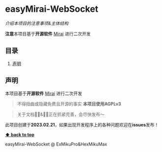 # easyMirai-WebSocket

*介绍本项目的注意事项&主体结构*

**注意**本项目基于**开源软件** [Mirai](https://github.com/mamoe/mirai) 进行二次开发

## 目录

1. [声明](#声明)

## 声明

本项目基于**开源软件** [Mirai](https://github.com/mamoe/mirai) 进行二次开发

> 不得扭曲或隐藏免费且开源的事实
**本项目使用AGPLv3**

> 关于文档👩‍💻&🧑‍💻正在抓紧完善，会尽快发布～

此项目创建于**2023.02.21**，如果出现开发程序上的各种问题欢迎在**issues**发布！

**[⬆ back to top](#目录)**

easyMirai-WebSocket @ ExMikuPro&HexMikuMax